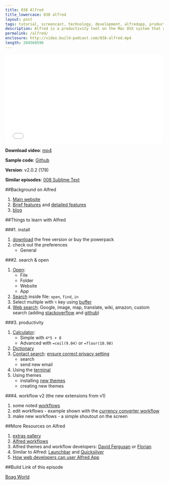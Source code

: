 ```yaml
---
title: 038 Alfred
title_lowercase: 038 alfred
layout: post
tags: tutorial, screencast, technology, development, alfredapp, productivity, hotkeys, keywords, workflow, automation
description: Alfred is a productivity tool on the Mac OSX system that allows us to search for many things or perform various actions with just hot keys at hand. In this episode we will look at features such as find, search, calculator, contacts. As developers, we will also learn how to run shell scripts and even create/edit themes and workflows! Alfred certainly adds a tonne of fun in our daily workflow.
permalink: /alfred/
enclosure: http://video.build-podcast.com/038-alfred.mp4
length: 204569598
---
```


<div id="video"><iframe src="//player.vimeo.com/video/63914078" width="500" height="281" frameborder="0" webkitallowfullscreen mozallowfullscreen allowfullscreen></iframe></div>



**Download video**: [mp4](http://video.build-podcast.com/038-alfred.mp4)

**Sample code**: [Github](https://github.com/sayanee/build-podcast/tree/master/038-alfred)

**Version**: v2.0.2 (178)

**Similar episodes**: [008 Sublime Text](/sublime-text)

##Background on Alfred
1. [Main website](http://www.alfredapp.com/)
2. [Brief features](http://www.alfredapp.com/#features) and [detailed features](http://support.alfredapp.com/start)
3. [blog](http://blog.alfredapp.com/)

##Things to learn with Alfred

###1. install

1. [download](http://www.alfredapp.com/#download) the free version or buy the powerpack
2. check out the preferences
    - General

###2. search & open

1. [Open](http://support.alfredapp.com/features:default-results):
    - File
    - Folder
    - Website
    - App
2. [Search](http://support.alfredapp.com/features:file-search) inside file: `open`, `find`, `in`
3. Select multiple with `⌥` key using [buffer](http://support.alfredapp.com/features:file-search#file-buffer)
4. [Web search](http://support.alfredapp.com/features:web-search): Google, image, map, translate, wiki, amazon, custom search (adding [stackoverflow](http://stackoverflow.com/) and [github](https://github.com/))

###3. productivity

1. [Calculator](http://support.alfredapp.com/features:calculator):
     - Simple with `4*5 + 8`
     - Advanced with `=ceil(9.04)` or `=floor(10.98)`
2. [Dictionary](http://support.alfredapp.com/features:dictionary)
3. [Contact search](http://support.alfredapp.com/features:contacts): [ensure correct privacy setting](http://www.alfredforum.com/topic/1802-contacts-not-showing/)
    - search
    - send new email
1. Using the [terminal](http://support.alfredapp.com/features:terminal)
1. Using themes
    - installing [new themes](http://www.alfredforum.com/forum/4-v2-themes/)
    - creating new themes



###4. workflow v2 (the new extensions from v1)

1. some noted [workflows](http://blog.alfredapp.com/2013/04/03/alfred-v2-workflows-a-few-of-our-favourites-so-far/)
2. edit workflows - example shown with the [currency converter workflow](http://florianpellet.com/alfred/)
3. make new workflows - a simple shoutout on the screen

##More Resources on Alfred
1. [extras gallery](http://extras.alfredapp.com/)
2. [Alfred workflows](http://www.cultofmac.com/220283/great-workflows-to-help-you-get-more-done-with-alfred-2-0-feature/)
3. Alfred themes and workflow developers: [David Fergusan](http://dferg.us/) or [Florian](http://florianpellet.com/alfred/)
3. Similar to Alfred: [Launchbar](http://www.obdev.at/products/launchbar/index.html) and [Quicksilver](http://qsapp.com/)
4. [How web developers can user Alfred App](http://net.tutsplus.com/tutorials/tools-and-tips/how-web-developers-can-use-alfred/)

##Build Link of this episode

[Boag World](http://boagworld.com/)
